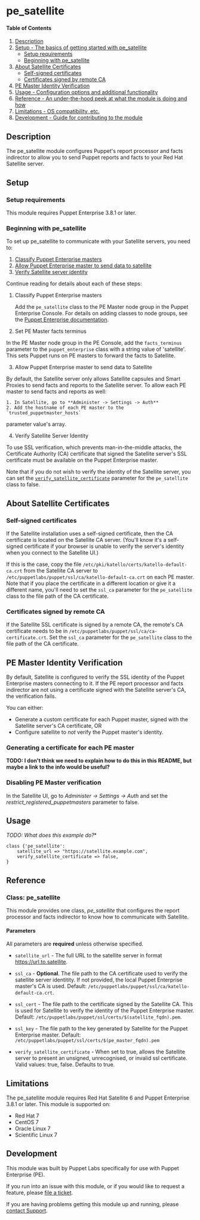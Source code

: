 # pe_satellite

#### Table of Contents

1. [Description](#description)
2. [Setup - The basics of getting started with pe_satellite](#setup)
    * [Setup requirements](#setup-requirements)
    * [Beginning with pe_satellite](#beginning-with-pe_satellite)
3. [About Satellite Certificates](#about-satellite-certificates)
    * [Self-signed certificates](#self-signed-certificates)
    * [Certificates signed by remote CA](#certificates-signed-by-remote-CA)
4. [PE Master Identity Verification](#pe-master-identity-verification)
3. [Usage - Configuration options and additional functionality](#usage)
4. [Reference - An under-the-hood peek at what the module is doing and how](#reference)
5. [Limitations - OS compatibility, etc.](#limitations)
6. [Development - Guide for contributing to the module](#development)

## Description

The pe_satellite module configures Puppet's report processor and facts indirector to allow you to send Puppet reports and facts to your Red Hat Satellite server.

## Setup

### Setup requirements

This module requires Puppet Enterprise 3.8.1 or later.

### Beginning with pe_satellite

To set up pe_satellite to communicate with your Satellite servers, you need to:

1. [Classify Puppet Enterprise masters](#classify-puppet-enterprise-masters)
2. [Allow Puppet Enterprise master to send data to satellite](#allow-puppet-enterprise–master-to-send-data-to-satellite)
3. [Verify Satellite server identity](#verify-satellite-server-identity)

Continue reading for details about each of these steps:

1. Classify Puppet Enterprise masters

   Add the `pe_satellite` class to the PE Master node group in the Puppet Enterprise Console. For details on adding classes to node groups, see the [Puppet Enterprise documentation](#https://docs.puppetlabs.com/pe/latest/console_classes_groups.html#adding-classes-to-a-node-group).

2. Set PE Master facts terminus

  In the PE Master node group in the PE Console, add the `facts_terminus`
parameter to the `puppet_enterprise` class with a string value of 'satellite'.
This sets Puppet runs on PE masters to forward the facts to Satellite.

3. Allow Puppet Enterprise master to send data to Satellite

  By default, the Satellite server only allows Satellite capsules and Smart
Proxies to send facts and reports to the Satellite server. To allow each PE master to send facts and reports as well: 
    
    1. In Satellite, go to **Administer -> Settings -> Auth**
    2. Add the hostname of each PE master to the `trusted_puppetmaster_hosts`
parameter value's array.

4. Verify Satellite Server Identity

  To use SSL verification, which prevents man-in-the-middle attacks, the
Certificate Authority (CA) certificate that signed the Satellite server's SSL
certificate must be available on the Puppet Enterprise master.

  Note that if you do not wish to verify the identity of the Satellite server, you can set the
[`verify_satellite_certificate`](#verify_satellite_certificate) parameter for the `pe_satellite` class to false.

## About Satellite Certificates

### Self-signed certificates

If the Satellite installation uses a self-signed certificate, then the CA certificate is located on the Satellite CA server. (You'll know it's a self-signed certificate if
your browser is unable to verify the server's identity when you connect to the
Satellite UI.)

If this is the case, copy the file `/etc/pki/katello/certs/katello-default-ca.crt` from the Satellite CA server to `/etc/puppetlabs/puppet/ssl/ca/katello-default-ca.crt` on each PE master. Note that if you place the certificate in a different location
or give it a different name, you'll need to set the `ssl_ca` parameter for the
`pe_satellite` class to the file path of the CA certificate.

### Certificates signed by remote CA

If the Satellite SSL certificate is signed by a remote CA, the remote's CA
certificate needs to be in
`/etc/puppetlabs/puppet/ssl/ca/ca-certificate.crt`. Set the `ssl_ca` parameter for the `pe_satellite` class to the file path of the CA certificate.

## PE Master Identity Verification

By default, Satellite is configured to verify the SSL identity of the Puppet
Enterprise masters connecting to it. If the PE report processor and facts indirector are not using a certificate signed with the Satellite server's CA, the verification fails. 

You can either:

* Generate a custom certificate for each Puppet master, signed with the Satellite server's CA certificate, OR
* Configure satellite to *not* verify the Puppet master's identity.

### Generating a certificate for each PE master

**TODO: I don't think we need to explain how to do this in this README, but maybe a link to the info would be useful?**

### Disabling PE Master verification

In the Satellite UI, go to *Administer -> Settings -> Auth* and set the
*restrict_registered_puppetmasters* parameter to false.

## Usage

*TODO: What does this example do?**

~~~puppet
class {'pe_satellite':
	satellite_url => "https://satellite.example.com",
    verify_satellite_certificate => false,
}
~~~

## Reference

### Class: pe_satellite

This module provides one class, *pe_satellite* that configures the report
processor and facts indirector to know how to communicate with Satellite.

#### Parameters

All parameters are **required** unless otherwise specified.

* `satellite_url` - The full URL to the satellite server in format https://url.to.satellite.

* `ssl_ca` - **Optional**. The file path to the CA certificate used to verify the satellite server identitity. If not provided, the local Puppet Enterprise master's CA is used. Default: `/etc/puppetlabs/puppet/ssl/ca/katello-default-ca.crt`.

* `ssl_cert` - The file path to the certificate signed by the Satellite CA. This is used for Satellite to verify the identity of the Puppet Enterprise master. Default: `/etc/puppetlabs/puppet/ssl/certs/$(satellite_fqdn).pem`.

* `ssl_key` - The file path to the key generated by Satellite for the Puppet Enterprise master. Default: `/etc/puppetlabs/puppet/ssl/certs/$(pe_master_fqdn).pem`

* `verify_satellite_certificate` - When set to true, allows the Satellite server to present an unsigned, unrecognised, or invalid ssl certificate. Valid values: true, false. Defaults to true.

## Limitations

The pe_satellite module requires Red Hat Satellite 6 and Puppet Enterprise 3.8.1 or later. This module is supported on: 

* Red Hat 7
* CentOS 7
* Oracle Linux 7
* Scientific Linux 7

## Development

This module was built by Puppet Labs specifically for use with Puppet Enterprise (PE).

If you run into an issue with this module, or if you would like to request a feature, please [file a ticket](https://tickets.puppetlabs.com/browse/MODULES/).

If you are having problems getting this module up and running, please [contact Support](http://puppetlabs.com/services/customer-support).